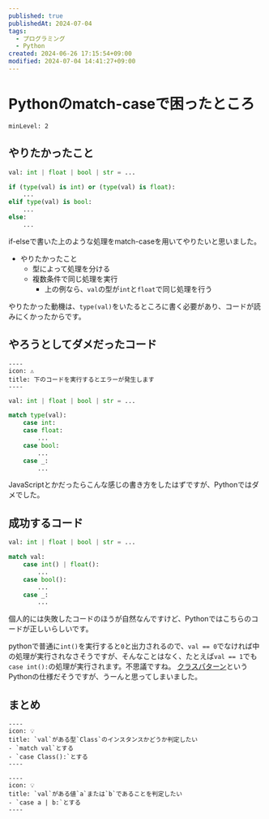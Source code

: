 ```yaml
---
published: true
publishedAt: 2024-07-04
tags:
  - プログラミング
  - Python
created: 2024-06-26 17:15:54+09:00
modified: 2024-07-04 14:41:27+09:00
---
```


# Pythonのmatch-caseで困ったところ

```table-of-contents
minLevel: 2
```

## やりたかったこと

```python
val: int | float | bool | str = ...

if (type(val) is int) or (type(val) is float):
    ...
elif type(val) is bool:
    ...
else:
    ...
```

if-elseで書いた上のような処理をmatch-caseを用いてやりたいと思いました。

- やりたかったこと
    - 型によって処理を分ける
    - 複数条件で同じ処理を実行
        - 上の例なら、`val`の型が`int`と`float`で同じ処理を行う

やりたかった動機は、`type(val)`をいたるところに書く必要があり、コードが読みにくかったからです。

## やろうとしてダメだったコード

```callout
----
icon: ⚠
title: 下のコードを実行するとエラーが発生します
----
```

```python
val: int | float | bool | str = ...

match type(val):
    case int:
    case float:
        ...
    case bool:
        ...
    case _:
        ...
```

JavaScriptとかだったらこんな感じの書き方をしたはずですが、Pythonではダメでした。

## 成功するコード

```python
val: int | float | bool | str = ...

match val:
    case int() | float():
        ...
    case bool():
        ...
    case _:
        ...
```

個人的には失敗したコードのほうが自然なんですけど、Pythonではこちらのコードが正しいらしいです。

pythonで普通に`int()`を実行すると`0`と出力されるので、`val == 0`でなければ中の処理が実行されなさそうですが、そんなことはなく、たとえば`val == 1`でも`case int():`の処理が実行されます。不思議ですね。
[クラスパターン](https://docs.python.org/ja/3/reference/compound_stmts.html#class-patterns)というPythonの仕様だそうですが、うーんと思ってしまいました。

## まとめ

```callout
----
icon: 💡
title: `val`がある型`Class`のインスタンスかどうか判定したい
- `match val`とする
- `case Class():`とする
----
```

```callout
----
icon: 💡
title: `val`がある値`a`または`b`であることを判定したい
- `case a | b:`とする
----
```
